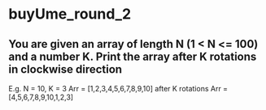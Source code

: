 # buyUme_round_2
## You are given an array of length N (1 < N <= 100) and a number K. Print the array after K rotations in clockwise direction
E.g. 
N = 10, K = 3
Arr = [1,2,3,4,5,6,7,8,9,10]
after K rotations
Arr = [4,5,6,7,8,9,10,1,2,3]
